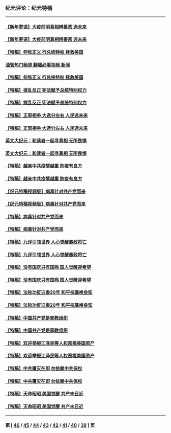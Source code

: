 ### 纪元评论：纪元特稿
---
#### [【新年寄语】大疫前明真相辨善恶 选未来](../../pages/nsc424/n12660855.md?06270330) 
#### [【新年寄语】大疫前明真相辨善恶 选未来](../../pages/nsc424/n12660855.md?06270330) 
#### [【特稿】伸张正义 行总统特权 拯救美国](../../pages/nsc424/n12616806.md?06270330) 
#### [油管热门频道 翻墙必看视频 新闻](ok?06270330)
#### [【特稿】伸张正义 行总统特权 拯救美国](../../pages/nsc424/n12616806.md?06270330) 
#### [【特稿】拨乱反正 宪法赋予总统特别权力](../../pages/nsc424/n12598306.md?06270330) 
#### [【特稿】拨乱反正 宪法赋予总统特别权力](../../pages/nsc424/n12598306.md?06270330) 
#### [【特稿】正邪相争 大选分左右 人民选未来](../../pages/nsc424/n12545208.md?06270330) 
#### [【特稿】正邪相争 大选分左右 人民选未来](../../pages/nsc424/n12545208.md?06270330) 
#### [英文大纪元：和读者一起寻真相 无所畏惧](../../pages/nsc424/n12542027.md?06270330) 
#### [英文大纪元：和读者一起寻真相 无所畏惧](../../pages/nsc424/n12542027.md?06270330) 
#### [【特稿】越亲中共疫情越重 防疫有良方](../../pages/nsc424/n12042989.md?06270330) 
#### [【特稿】越亲中共疫情越重 防疫有良方](../../pages/nsc424/n12042989.md?06270330) 
#### [【纪元特稿视频版】病毒针对共产党而来](../../pages/nsc424/n11977328.md?06270330) 
#### [【纪元特稿视频版】病毒针对共产党而来](../../pages/nsc424/n11977328.md?06270330) 
#### [【特稿】病毒针对共产党而来](../../pages/nsc424/n11928818.md?06270330) 
#### [【特稿】病毒针对共产党而来](../../pages/nsc424/n11928818.md?06270330) 
#### [【特稿】九评引领世界 人心觉醒暴政将亡](../../pages/nsc424/n11660496.md?06270330) 
#### [【特稿】九评引领世界 人心觉醒暴政将亡](../../pages/nsc424/n11660496.md?06270330) 
#### [【特稿】没有国庆只有国殇 国人觉醒迎希望](../../pages/nsc424/n11549354.md?06270330) 
#### [【特稿】没有国庆只有国殇 国人觉醒迎希望](../../pages/nsc424/n11549354.md?06270330) 
#### [【特稿】法轮功反迫害20年 和平抗暴唤良知](../../pages/nsc424/n11389135.md?06270330) 
#### [【特稿】法轮功反迫害20年 和平抗暴唤良知](../../pages/nsc424/n11389135.md?06270330) 
#### [【特稿】中国共产党是邪教组织](../../pages/nsc424/n11355551.md?06270330) 
#### [【特稿】中国共产党是邪教组织](../../pages/nsc424/n11355551.md?06270330) 
#### [【特稿】欢迎举报江泽民等人权恶棍美国资产](../../pages/nsc424/n11303040.md?06270330) 
#### [【特稿】欢迎举报江泽民等人权恶棍美国资产](../../pages/nsc424/n11303040.md?06270330) 
#### [【特稿】中共覆灭在即 勿依赖中共保权](../../pages/nsc424/n11278510.md?06270330) 
#### [【特稿】中共覆灭在即 勿依赖中共保权](../../pages/nsc424/n11278510.md?06270330) 
#### [【特稿】天命昭昭 美国觉醒 共产末日近](../../pages/nsc424/n11150259.md?06270330) 
#### [【特稿】天命昭昭 美国觉醒 共产末日近](../../pages/nsc424/n11150259.md?06270330) 

---
#### 第 [ [46](./46.md?06270330) / [45](./45.md?06270330) / [44](./44.md?06270330) / [43](./43.md?06270330) / [42](./42.md?06270330) / [41](./41.md?06270330) / [40](./40.md?06270330) / [39](./39.md?06270330) ] 页
